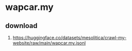 # wapcar.my

## download

1. https://huggingface.co/datasets/mesolitica/crawl-my-website/raw/main/wapcar.my.jsonl